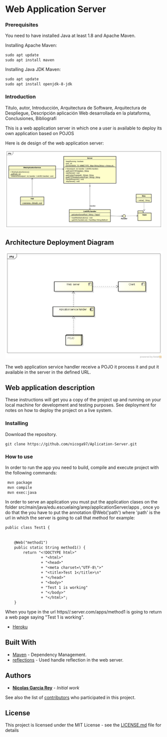 # Web Application  Server

### Prerequisites

 You need to have installed Java at least 1.8 and Apache Maven.

 Installing Apache Maven:
```
sudo apt update
sudo apt install maven
```
 Installing Java JDK Maven:
```
sudo apt update
sudo apt install openjdk-8-jdk
```

### Introduction
Título, autor, Introducción, Arquitectura de Software, Arquitectura de Despliegue, Descripción aplicación Web desarrollada en la plataforma, Conclusiones, Bibliografí

This is a web application server in which one a user is available to deploy its own application based on POJOS

Here is de design of the web application server:

![Project Design](ArquitecturaDeSoftware.jpg)

## Architecture Deployment Diagram

![Project Architecture](DeploymentDiagram.jpg)

The web application service handler receive a POJO it process it and put it available in the server in the defined URL.

## Web application description


These instructions will get you a copy of the project up and running on your local machine for development and testing purposes. See deployment for notes on how to deploy the project on a live system.


### Installing
 Download the repository.
```
git clone https://github.com/nicoga97/Aplication-Server.git
```
 

 
### How to use

  In order to run the app you need to build, compile and execute project with the following commands:
  ```
   mvn package
   mvn compile
   mvn exec:java 
   ```
  In order to serve an application you must put the application clases on the folder src/main/java/edu.escuelaing/arep/applicationServer/apps ,
  once yo do that the you have to put the annotation @Web('path') where 'path' is the url in which the server is going to call that method for example:
  

```
public class Test1 {
    

    @Web("method1")
    public static String method1() {
        return "<!DOCTYPE html>"
                + "<html>"
                + "<head>"
                + "<meta charset=\"UTF-8\">"
                + "<title>Test 1</title>\n"
                + "</head>"
                + "<body>"
                + "Test 1 is working"
                + "</body>"
                + "</html>";
    }
```

When you type in the url https//:server.com/apps/method1 is going to return a web page saying "Test 1 is working".

- [Heroku](https://aplication-server.herokuapp.com)


## Built With


* [Maven](https://maven.apache.org/) - Dependency Management.
* [reflections](https://github.com/ronmamo/reflections) - Used handle reflection in the web server.



## Authors

* [**Nicolas Garcia Rey**](https://github.com/nicoga97) - *Initial work* 

See also the list of [contributors](https://github.com/nicoga97/Aplication-Server/graphs/contributors) who participated in this project.

## License

This project is licensed under the MIT License - see the [LICENSE.md](LICENSE.md) file for details

